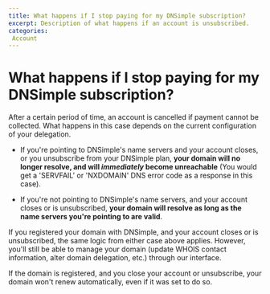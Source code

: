 ```yaml
---
title: What happens if I stop paying for my DNSimple subscription?
excerpt: Description of what happens if an account is unsubscribed.
categories:
 Account
---
```


# What happens if I stop paying for my DNSimple subscription?

After a certain period of time, an account is cancelled if payment cannot be collected. What happens in this case depends on the current configuration of your delegation.

- If you're pointing to DNSimple's name servers and your account closes, or you unsubscribe from your DNSimple plan, **your domain will no longer resolve, and will _immediately_ become unreachable** (You would get a 'SERVFAIL' or 'NXDOMAIN' DNS error code as a response in this case).

- If you're not pointing to DNSimple's name servers, and your account closes or is unsubscribed, **your domain will resolve as long as the name servers you're pointing to are valid**.

If you registered your domain with DNSimple, and your account closes or is unsubscribed, the same logic from either case above applies. However, you'll still be able to manage your domain (update WHOIS contact information, alter domain delegation, etc.) through our interface.

<note>
If the domain is registered, and you close your account or unsubscribe, your domain won't renew automatically, even if it was set to do so.
</note>
